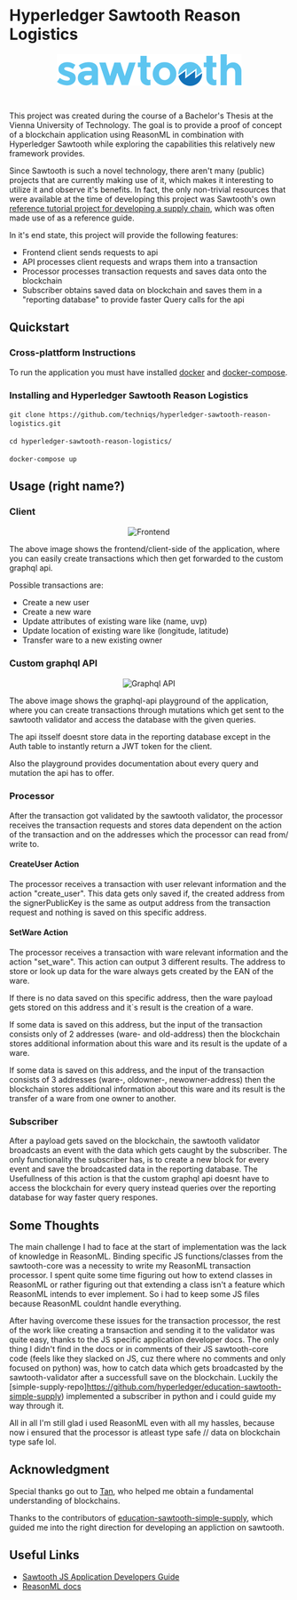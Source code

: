 # Hyperledger Sawtooth Reason Logistics
<p align="center"><img align="center" width="333" alt="Sawtooth Icon" src="./public/sawtooth_logo.png">
</p>
<br/>

This project was created during the course of a Bachelor's Thesis at the Vienna University of Technology. 
The goal is to provide a proof of concept of a blockchain application using ReasonML in combination with Hyperledger Sawtooth
while exploring the capabilities this relatively new framework provides. 

Since Sawtooth is such a novel technology, there aren't many (public) projects that are currently making use of it, which makes 
it interesting to utilize it and observe it's benefits. In fact, the only non-trivial resources that were available at the time
of developing this project was Sawtooth's own [reference tutorial project for developing a supply chain](https://github.com/hyperledger/education-sawtooth-simple-supply), which was often made use of as a reference guide.

In it's end state, this project will provide the following features:

- Frontend client
	sends requests to api
- API 
	processes client requests and wraps them into a transaction
- Processor
	processes transaction requests and saves data onto the blockchain
- Subscriber
	obtains saved data on blockchain and saves them in a "reporting database"
	to provide faster Query calls for the api

## Quickstart
### Cross-plattform Instructions
To run the application you must have installed [docker](https://docs.docker.com/install/#server) and [docker-compose](https://docs.docker.com/compose/install/).

### Installing and Hyperledger Sawtooth Reason Logistics
```
git clone https://github.com/techniqs/hyperledger-sawtooth-reason-logistics.git

cd hyperledger-sawtooth-reason-logistics/

docker-compose up
````

## Usage (right name?)

### Client

<p align="center"><img align="center" alt="Frontend" src="./public/frontend.png">
</p>

The above image shows the frontend/client-side of the application, where you can easily create transactions which then get forwarded to the custom graphql api.

Possible transactions are: 
-	Create a new user
-	Create a new ware
-	Update attributes of existing ware like (name, uvp)
-	Update location of existing ware like (longitude, latitude)
-	Transfer ware to a new existing owner

### Custom graphql API

<p align="center"><img align="center" alt="Graphql API" src="./public/graphql.png">
</p>

The above image shows the graphql-api playground of the application, where you can create transactions through mutations which get sent to the sawtooth validator and access the database with the given queries.

The api itsself doesnt store data in the reporting database except in the Auth table to instantly return a JWT token for the client.

Also the playground provides documentation about every query and mutation the api has to offer.

### Processor

After the transaction got validated by the sawtooth validator, the processor receives the transaction requests and stores data dependent on the action of the transaction and on the addresses which the processor can read from/ write to.

#### CreateUser Action
The processor receives a transaction with user relevant information and the action "create_user". 
This data gets only saved if, the created address from the signerPublicKey is the same as output address from the transaction request and nothing is saved on this specific address. 

#### SetWare Action
The processor receives a transaction with ware relevant information and the action "set_ware". This action can output 3 different results.
The address to store or look up data for the ware always gets created by the EAN of the ware. 

If there is no data saved on this specific address, then the ware payload gets stored on this address and it`s result is the creation of a ware.

If some data is saved on this address, but the input of the transaction consists only of 2 addresses (ware- and old-address) then the blockchain stores additional information about this ware and its result is the update of a ware.

If some data is saved on this address, and the input of the transaction consists of 3 addresses (ware-, oldowner-, newowner-address) then the blockchain stores additional information about this ware and its result is the transfer of a ware from one owner to another.

### Subscriber
After a payload gets saved on the blockchain, the sawtooth validator broadcasts an event with the data which gets caught by the subscriber.
The only functionality the subscriber has, is to create a new block for every event and save the broadcasted data in the reporting database. The Usefullness of this action is that the custom graphql api doesnt have to access the blockchain for every query instead queries over the reporting database for way faster query respones.

## Some Thoughts

The main challenge I had to face at the start of implementation was the lack of knowledge in ReasonML. 
Binding specific JS functions/classes from the sawtooth-core was a necessity to write my ReasonML transaction processor.
I spent quite some time figuring out how to extend classes in ReasonML or rather figuring out that extending a class isn't a feature which ReasonML intends to ever implement. So i had to keep some JS files because ReasonML couldnt handle everything.

After having overcome these issues for the transaction processor, the rest of the work like creating a transaction and sending it to the validator was quite easy, thanks to the JS specific application developer docs. The only thing I didn't find in the docs or in comments of their JS sawtooth-core code (feels like they slacked on JS, cuz there where no comments and only focused on python) was, how to catch data which gets broadcasted by the sawtooth-validator after a successfull save on the blockchain. Luckily the [simple-supply-repo]https://github.com/hyperledger/education-sawtooth-simple-supply) implemented a subscriber in python and i could guide my way through it.   

All in all I'm still glad i used ReasonML even with all my hassles, because now i ensured that the processor is atleast type safe // data on blockchain type safe lol.

## Acknowledgment
Special thanks go out to [Tan](https://github.com/tanmaster), who helped me obtain a fundamental understanding of blockchains.

Thanks to the contributors of [education-sawtooth-simple-supply](https://github.com/hyperledger/education-sawtooth-simple-supply), which guided me into the right direction for developing an appliction on sawtooth.

## Useful Links
- [Sawtooth JS Application Developers Guide](https://sawtooth.hyperledger.org/docs/core/releases/1.0/app_developers_guide/javascript_sdk.html)
- [ReasonML docs](https://reasonml.github.io/docs/en/what-and-why)
